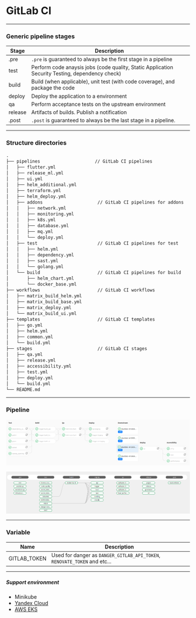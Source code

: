 # GitLab CI

---

### Generic pipeline stages

| Stage   | Description                                                                                     |
|---------|-------------------------------------------------------------------------------------------------|
| .pre    | `.pre` is guaranteed to always be the first stage in a pipeline                                 |
| test    | Perform code anaysis jobs (code quality, Static Application Security Testing, dependency check) |
| build   | Build (when applicable), unit test (with code coverage), and package the code                   |
| deploy  | Deploy the application to a environment                                                         |
| qa      | Perform acceptance tests on the upstream environment                                            |
| release | Artifacts of builds. Publish a notification                                                     |
| .post   | `.post` is guaranteed to always be the last stage in a pipeline.                                |

---

### Structure directories

[//]: # (tree -C --sort  mtime)
```
.
├── pipelines                     // GitLab CI pipelines
│   ├── flutter.yml
│   ├── release_ml.yml
│   ├── ui.yml
│   ├── helm_additional.yml
│   ├── terraform.yml
│   ├── helm_deploy.yml
│   ├── addons                     // GitLab CI pipelines for addons
│   │   ├── network.yml
│   │   ├── monitoring.yml
│   │   ├── k8s.yml
│   │   ├── database.yml
│   │   ├── mq.yml
│   │   └── deploy.yml
│   ├── test                       // GitLab CI pipelines for test
│   │   ├── helm.yml
│   │   ├── dependency.yml
│   │   ├── sast.yml
│   │   └── golang.yml
│   └── build                      // GitLab CI pipelines for build
│       ├── helm_chart.yml
│       └── docker_base.yml
├── workflows                      // GitLab CI workflows
│   ├── matrix_build_helm.yml
│   ├── matrix_build_base.yml
│   ├── matrix_deploy.yml
│   └── matrix_build_ui.yml
├── templates                      // GitLab CI templates
│   ├── go.yml
│   ├── helm.yml
│   ├── common.yml
│   └── build.yml
├── stages                         // GitLab CI stages
│   ├── qa.yml
│   ├── release.yml
│   ├── accessibility.yml
│   ├── test.yml
│   ├── deploy.yml
│   └── build.yml
└── README.md
```

---

### Pipeline

![gitlab-pipeline](docs/gitlab-pipeline.png)

![gitlab-ci](docs/gitlab-ci.png)

---

### Variable

| Name            | Description                                                               |
|-----------------|---------------------------------------------------------------------------|
| GITLAB_TOKEN    | Used for danger as `DANGER_GITLAB_API_TOKEN`, `RENOVATE_TOKEN` and etc... |

---

##### Support environment

- Minikube
- [Yandex Cloud](https://cloud.yandex.ru/)
- [AWS EKS](https://aws.amazon.com/eks/)
